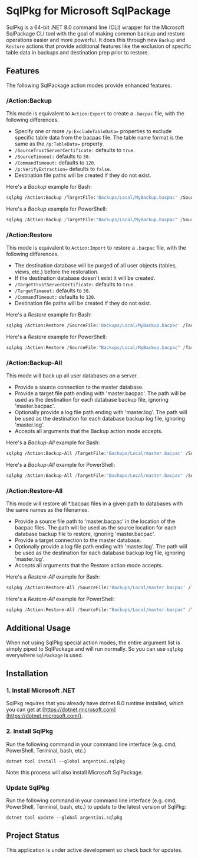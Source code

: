 # SqlPkg for Microsoft SqlPackage

SqlPkg is a 64-bit .NET 8.0 command line (CLI) wrapper for the Microsoft SqlPackage CLI tool with the goal of making common backup and restore operations easier and more powerful. It does this through new `Backup` and `Restore` actions that provide additional features like the exclusion of specific table data in backups and destination prep prior to restore.

## Features

The following SqlPackage action modes provide enhanced features.

### /Action:Backup

This mode is equivalent to `Action:Export` to create a `.bacpac` file, with the following differences.

- Specify one or more `/p:ExcludeTableData=` properties to exclude specific table data from the bacpac file. The table name format is the same as the `/p:TableData=` property.
- `/SourceTrustServerCertificate:` defaults to `true`.
- `/SourceTimeout:` defaults to `30`.
- `/CommandTimeout:` defaults to `120`.
- `/p:VerifyExtraction=` defaults to `false`.
- Destination file paths will be created if they do not exist.

Here's a *Backup* example for Bash:

```bash
sqlpkg /Action:Backup /TargetFile:'Backups/Local/MyBackup.bacpac' /SourceServerName:'mydatabase.net,1433' /SourceDatabaseName:'MyDatabase' /SourceUser:'sa' /SourcePassword:'MyP@ssw0rd' /p:ExcludeTableData='[dbo].[Log]' /p:ExcludeTableData='[dbo].[IpAddresses]'
```

Here's a *Backup* example for PowerShell:

```powershell
sqlpkg /Action:Backup /TargetFile:"Backups/Local/MyBackup.bacpac" /SourceServerName:"mydatabase.net,1433" /SourceDatabaseName:MyDatabase /SourceUser:sa /SourcePassword:MyP@ssw0rd /p:ExcludeTableData=[dbo].[Log] /p:ExcludeTableData=[dbo].[IpAddresses]
```

### /Action:Restore

This mode is equivalent to `Action:Import` to restore a `.bacpac` file, with the following differences.

- The destination database will be purged of all user objects (tables, views, etc.) before the restoration.
- If the destination database doesn't exist it will be created.
- `/TargetTrustServerCertificate:` defaults to `true`.
- `/TargetTimeout:` defaults to `30`.
- `/CommandTimeout:` defaults to `120`.
- Destination file paths will be created if they do not exist.

Here's a *Restore* example for Bash:

```bash
sqlpkg /Action:Restore /SourceFile:'Backups/Local/MyBackup.bacpac' /TargetServerName:'mydatabase.net,1433' /TargetDatabaseName:'MyDatabase' /TargetUser:'sa' /TargetPassword:'MyP@ssw0rd'
```

Here's a *Restore* example for PowerShell:

```powershell
sqlpkg /Action:Restore /SourceFile:"Backups/Local/MyBackup.bacpac" /TargetServerName:"mydatabase.net,1433" /TargetDatabaseName:MyDatabase /TargetUser:sa /TargetPassword:MyP@ssw0rd
```

### /Action:Backup-All

This mode will back up all user databases on a server.

- Provide a source connection to the master database.
- Provide a target file path ending with 'master.bacpac'. The path will be used as the destination for each database backup file, ignoring 'master.bacpac'.
- Optionally provide a log file path ending with 'master.log'. The path will be used as the destination for each database backup log file, ignoring 'master.log'.
- Accepts all arguments that the Backup action mode accepts.

Here's a *Backup-All* example for Bash:

```bash
sqlpkg /Action:Backup-All /TargetFile:'Backups/Local/master.bacpac' /SourceServerName:'mydatabase.net,1433' /SourceDatabaseName:'master' /SourceUser:'sa' /SourcePassword:'MyP@ssw0rd' /p:ExcludeTableData='[dbo].[Log]' /p:ExcludeTableData='[dbo].[IpAddresses]'
```

Here's a *Backup-All* example for PowerShell:

```powershell
sqlpkg /Action:Backup-All /TargetFile:"Backups/Local/master.bacpac" /SourceServerName:"mydatabase.net,1433" /SourceDatabaseName:master /SourceUser:sa /SourcePassword:MyP@ssw0rd /p:ExcludeTableData=[dbo].[Log] /p:ExcludeTableData=[dbo].[IpAddresses]
```

### /Action:Restore-All

This mode will restore all \*.bacpac files in a given path to databases with the same names as the filenames.

- Provide a source file path to 'master.bacpac' in the location of the bacpac files. The path will be used as the source location for each database backup file to restore, ignoring 'master.bacpac'.
- Provide a target connection to the master database.
- Optionally provide a log file path ending with 'master.log'. The path will be used as the destination for each database backup log file, ignoring 'master.log'.
- Accepts all arguments that the Restore action mode accepts.

Here's a *Restore-All* example for Bash:

```bash
sqlpkg /Action:Restore-All /SourceFile:'Backups/Local/master.bacpac' /TargetServerName:'mydatabase.net,1433' /TargetDatabaseName:'master' /TargetUser:'sa' /TargetPassword:'MyP@ssw0rd'
```

Here's a *Restore-All* example for PowerShell:

```powershell
sqlpkg /Action:Restore-All /SourceFile:"Backups/Local/master.bacpac" /TargetServerName:"mydatabase.net,1433" /TargetDatabaseName:master /TargetUser:sa /TargetPassword:MyP@ssw0rd
```

## Additional Usage

When not using SqlPkg special action modes, the entire argument list is simply piped to SqlPackage and will run normally. So you can use `sqlpkg` everywhere `SqlPackage` is used.

## Installation

### 1. Install Microsoft .NET

SqlPkg requires that you already have dotnet 8.0 runtime installed, which you can get at [https://dotnet.microsoft.com](https://dotnet.microsoft.com/).

### 2. Install SqlPkg

Run the following command in your command line interface (e.g. cmd, PowerShell, Terminal, bash, etc.)

```dotnet tool install --global argentini.sqlpkg```

Note: this process will also install Microsoft SqlPackage.

### Update SqlPkg

Run the following command in your command line interface (e.g. cmd, PowerShell, Terminal, bash, etc.) to update to the latest version of SqlPkg:

```dotnet tool update --global argentini.sqlpkg```

## Project Status

This application is under active development so check back for updates.
